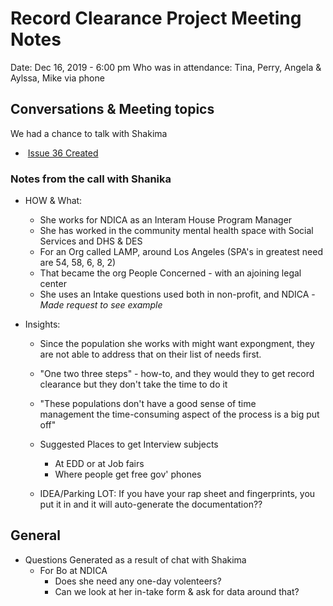 # Record Clearance Project Meeting Notes

Date: Dec 16, 2019 - 6:00 pm
Who was in attendance: Tina, Perry, Angela & Aylssa, Mike via phone


## Conversations & Meeting topics 
We had a chance to talk with Shakima
-  [Issue 36 Created](https://github.com/hackforla/record-clearance/issues/36)

### Notes from the call with Shanika
- HOW & What: 
  - She works for NDICA as an Interam House Program Manager
  - She has worked in the community mental health space with Social Services and DHS & DES
  - For an Org called LAMP, around Los Angeles (SPA's in greatest need are 54, 58, 6, 8, 2)
  - That became the org People Concerned - with an ajoining legal center 
  - She uses an Intake questions used both in non-profit, and NDICA - *Made request to see example*
  
- Insights:
  - Since the population she works with might want expongment, they are not able to address that on their list of needs first. 
  - "One two three steps" - how-to, and they would they to get record clearance but they don't take the time to do it
  - "These populations don't have a good sense of time management the time-consuming aspect of the process is a big put off"
  - Suggested Places to get Interview subjects 
    - At EDD or at Job fairs
    - Where people get free gov' phones
    
  - IDEA/Parking LOT: If you have your rap sheet and fingerprints, you put it in and it will auto-generate the documentation??   
  
  
## General
- Questions Generated as a result of chat with Shakima
  - For Bo at NDICA 
    - Does she need any one-day volenteers? 
    - Can we look at her in-take form & ask for data around that?    
  
